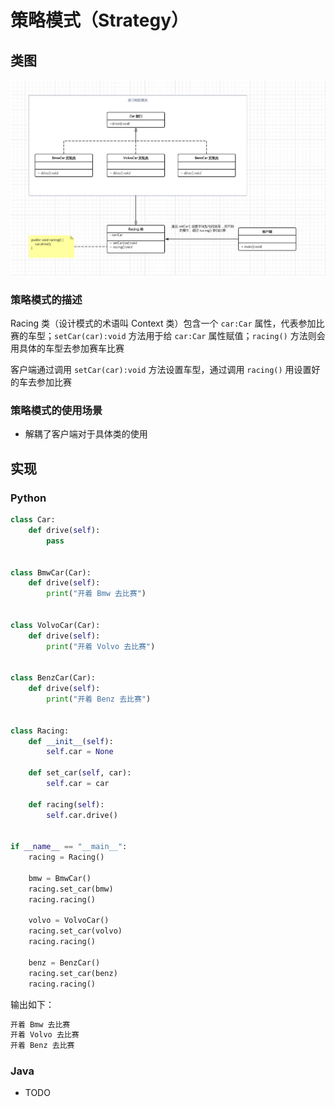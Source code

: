 # 策略模式（Strategy）

## 类图

![](https://raw.githubusercontent.com/hsxhr-10/Blog/master/image/%E8%AE%BE%E8%AE%A1%E6%A8%A1%E5%BC%8F-15.png)

### 策略模式的描述

Racing 类（设计模式的术语叫 Context 类）包含一个 `car:Car` 属性，代表参加比赛的车型；`setCar(car):void` 方法用于给 `car:Car` 属性赋值；`racing()` 方法则会用具体的车型去参加赛车比赛

客户端通过调用 `setCar(car):void` 方法设置车型，通过调用 `racing()` 用设置好的车去参加比赛

### 策略模式的使用场景

- 解耦了客户端对于具体类的使用

## 实现

### Python

```python
class Car:
    def drive(self):
        pass


class BmwCar(Car):
    def drive(self):
        print("开着 Bmw 去比赛")


class VolvoCar(Car):
    def drive(self):
        print("开着 Volvo 去比赛")


class BenzCar(Car):
    def drive(self):
        print("开着 Benz 去比赛")


class Racing:
    def __init__(self):
        self.car = None

    def set_car(self, car):
        self.car = car

    def racing(self):
        self.car.drive()


if __name__ == "__main__":
    racing = Racing()

    bmw = BmwCar()
    racing.set_car(bmw)
    racing.racing()

    volvo = VolvoCar()
    racing.set_car(volvo)
    racing.racing()

    benz = BenzCar()
    racing.set_car(benz)
    racing.racing()
```

输出如下：

```BASH
开着 Bmw 去比赛
开着 Volvo 去比赛
开着 Benz 去比赛
```

### Java

- TODO
